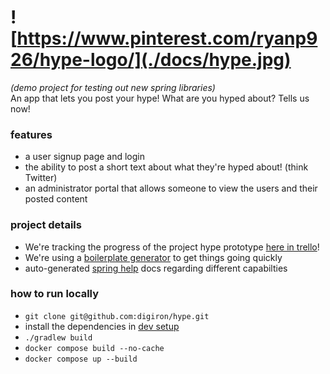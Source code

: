 # ![https://www.pinterest.com/ryanp926/hype-logo/](./docs/hype.jpg)
_(demo project for testing out new spring libraries)_   
An app that lets you post your hype! What are you hyped about? Tells us now!

### features
- a user signup page and login
- the ability to post a short text about what they're hyped about! (think Twitter)
- an administrator portal that allows someone to view the users and their posted content

### project details
- We're tracking the progress of the project hype prototype [here in trello](https://trello.com/b/yMwWAeQV/hype-prototype)! 
- We're using a [boilerplate generator](https://start.spring.io/) to get things going quickly
- auto-generated [spring help](./HELP.md) docs regarding different capabilties

### how to run locally
- `git clone git@github.com:digiron/hype.git`
- install the dependencies in [dev setup](./docs/dev_setup.md)
- `./gradlew build`
- `docker compose build --no-cache`
- `docker compose up --build`